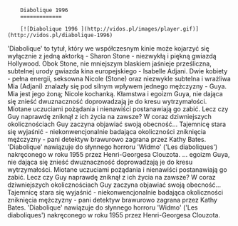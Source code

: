 
        Diabolique 1996 
        =============
        
        [![Diabolique 1996 ](http://vidos.pl/images/player.gif)](http://vidos.pl/diabolique-1996)
        
        
 'Diabolique' to tytuł, który we współczesnym kinie może kojarzyć się wyłącznie z jedną aktorką - Sharon Stone - niezwykłą i piękną gwiazdą Hollywood. Obok Stone, nie mniejszym blaskiem jaśnieje prześliczna, subtelnej urody gwiazda kina europejskiego - Isabelle Adjani. Dwie kobiety - pełna energii, seksowna Nicole (Stone) oraz niezwykle subtelna i wrażliwa Mia (Adjani) znalazły się pod silnym wpływem jednego mężczyzny - Guya. Mia jest jego żoną; Nicole kochanką. Kłamstwa i egoizm Guya, nie dająca się znieść dwuznaczność doprowadzają je do kresu wytrzymałości. Miotane uczuciami pożądania i nienawiści postanawiają go zabić. Lecz czy Guy naprawdę zniknął z ich życia na zawsze? W coraz dziwniejszych okolicznościach Guy zaczyna objawiać swoją obecność... Tajemnicę stara się wyjaśnić - niekonwencjonalnie badająca okoliczności zniknięcia mężczyzny - pani detektyw brawurowo zagrana przez Kathy Bates. 'Diabolique' nawiązuje do słynnego horroru 'Widmo' ('Les diaboliques') nakręconego w roku 1955 przez Henri-Georgesa Clouzota.   ... egoizm Guya, nie dająca się znieść dwuznaczność doprowadzają je do kresu wytrzymałości. Miotane uczuciami pożądania i nienawiści postanawiają go zabić. Lecz czy Guy naprawdę zniknął z ich życia na zawsze? W coraz dziwniejszych okolicznościach Guy zaczyna objawiać swoją obecność... Tajemnicę stara się wyjaśnić - niekonwencjonalnie badająca okoliczności zniknięcia mężczyzny - pani detektyw brawurowo zagrana przez Kathy Bates. 'Diabolique' nawiązuje do słynnego horroru 'Widmo' ('Les diaboliques') nakręconego w roku 1955 przez Henri-Georgesa Clouzota.
    